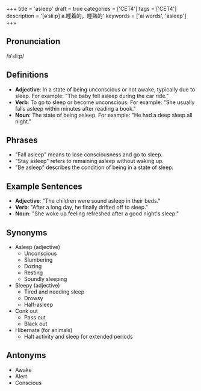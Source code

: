 +++
title = 'asleep'
draft = true
categories = ['CET4']
tags = ['CET4']
description = '[əˈsliːp] a.睡着的，睡熟的'
keywords = ['ai words', 'asleep']
+++

## Pronunciation
/əˈsliːp/

## Definitions
- **Adjective**: In a state of being unconscious or not awake, typically due to sleep. For example: "The baby fell asleep during the car ride."
- **Verb**: To go to sleep or become unconscious. For example: "She usually falls asleep within minutes after reading a book."
- **Noun**: The state of being asleep. For example: "He had a deep sleep all night."

## Phrases
- "Fall asleep" means to lose consciousness and go to sleep.
- "Stay asleep" refers to remaining asleep without waking up.
- "Be asleep" describes the condition of being in a state of sleep.

## Example Sentences
- **Adjective**: "The children were sound asleep in their beds."
- **Verb**: "After a long day, he finally drifted off to sleep."
- **Noun**: "She woke up feeling refreshed after a good night's sleep."

## Synonyms
- Asleep (adjective)
  - Unconscious
  - Slumbering
  - Dozing
  - Resting
  - Soundly sleeping
- Sleepy (adjective)
  - Tired and needing sleep
  - Drowsy
  - Half-asleep
- Conk out
  - Pass out
  - Black out
- Hibernate (for animals)
  - Halt activity and sleep for extended periods

## Antonyms
- Awake
- Alert
- Conscious
